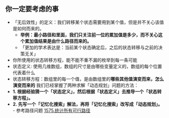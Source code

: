 ## 你一定要考虑的事
* 「无后效性」的定义：我们转移某个状态需要用到某个值，但是并不关心该值是如何而来的。
  * **举例：最小路径和里面，我们只关注前一位的累加值是多少，而不关心这个累加值结果是由什么路径而来的。**
  * 「更加的学术表达是：当前某个状态确定后，之后的状态转移与之前的决策无关」
* 你所使用的状态转移方程，能不能不重不漏的枚举到每一条可能
* 状态定义: 使用几维数组，数组的尺寸是由哪些变量定义的，数组的每个位置代表着什么
* 状态转移方程：数组里的每一个值，是由数组里的**哪些其他值演变而来，怎么演变而来的**
我们已经掌握了两种求解「动态规划」问题的方法：<br/>
* **1. 根据经验猜一个「状态定义」，然后根据「状态定义」去推导一个「状态转移方程」。**
* **2. 先写一个「记忆化搜索」解法，再将「记忆化搜索」改写成「动态规划」。** - 参考路径问题 [1575.统计所有可行路径](https://github.com/E0253740/Leetcode-Summary---xd/blob/main/%E5%8A%A8%E6%80%81%E8%A7%84%E5%88%92/%E8%B7%AF%E5%BE%84%E9%97%AE%E9%A2%98/README.md)<br/>

